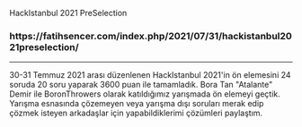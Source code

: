 HackIstanbul 2021 PreSelection
<h3>
https://fatihsencer.com/index.php/2021/07/31/hackistanbul2021preselection/</h3>

---

30-31 Temmuz 2021 arası düzenlenen HackIstanbul 2021'in ön elemesini 24 soruda 20 soru yaparak 3600 puan ile tamamladık.
Bora Tan "Atalante" Demir ile BoronThrowers olarak katıldığımız yarışmada ön elemeyi geçtik.
Yarışma esnasında çözemeyen veya yarışma dışı soruları merak edip çözmek isteyen arkadaşlar için yapabildiklerimi çözümleri paylaştım. 
